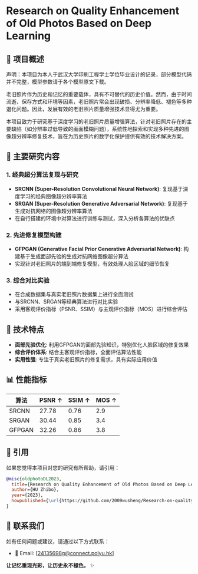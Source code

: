 
# Research on Quality Enhancement of Old Photos Based on Deep Learning

## 📖 项目概述

声明：本项目为本人于武汉大学印刷工程学士学位毕业设计的记录，部分模型代码并不完整，模型参数请于各个模型原文下载。

老旧照片作为历史和记忆的重要载体，具有不可替代的历史价值。然而，由于时间流逝、保存方式和环境等因素，老旧照片常会出现破损、分辨率降低、褪色等多种退化问题。因此，发展有效的老旧照片质量增强技术显得尤为重要。

本项目致力于研究基于深度学习的老旧照片质量增强算法，针对老旧照片存在的主要缺陷（如分辨率过低导致的画面模糊问题），系统性地探索和实现多种先进的图像超分辨率修复技术，旨在为历史照片的数字化保护提供有效的技术解决方案。

## 🎯 主要研究内容

### 1. 经典超分算法复现与研究
- **SRCNN (Super-Resolution Convolutional Neural Network)**: 复现基于深度学习的经典图像超分辨率算法 
- **SRGAN (Super-Resolution Generative Adversarial Network)**: 复现基于生成对抗网络的图像超分辨率算法 
- 在自行搭建的环境中对算法进行训练与测试，深入分析各算法的优缺点

### 2. 先进修复模型构建
- **GFPGAN (Generative Facial Prior Generative Adversarial Network)**: 构建基于生成面部先验的生成对抗网络图像超分算法
- 实现针对老旧照片的端到端修复模型，有效处理人脸区域的细节恢复

### 3. 综合对比实验
- 在合成数据集与真实老旧照片数据集上进行全面测试
- 与SRCNN、SRGAN等经典算法进行对比实验
- 采用客观评价指标（PSNR、SSIM）与主观评价指标（MOS）进行综合评估

## 🚀 技术特点

- **面部先验优化**: 利用GFPGAN的面部先验知识，特别优化人脸区域的修复效果
- **综合评价体系**: 结合主客观评价指标，全面评估算法性能
- **实用性强**: 专注于真实老旧照片的修复需求，具有实际应用价值

## 📊 性能指标

| 算法 | PSNR ↑ | SSIM ↑ | MOS ↑ |
|------|--------|--------|-------|
| SRCNN | 27.78 | 0.76 | 2.9 |
| SRGAN | 30.44 | 0.85 | 3.4 |
| GFPGAN | 32.26 | 0.86 | 3.8 |


## 📝 引用

如果您觉得本项目对您的研究有所帮助，请引用：

```bibtex
@misc{oldphotoDL2023,
  title={Research on Quality Enhancement of Old Photos Based on Deep Learning},
  author={HU Zhibo},
  year={2023},
  howpublished={\url{https://github.com/2009wusheng/Research-on-quality-enhancement-of-old-photos-based-on-deep-learning}}
}
```

## 📧 联系我们

如有任何问题或建议，请通过以下方式联系：
- 📮 Email: [24135698g@connect.polyu.hk]

**让记忆重现光彩，让历史永不褪色。** ✨
